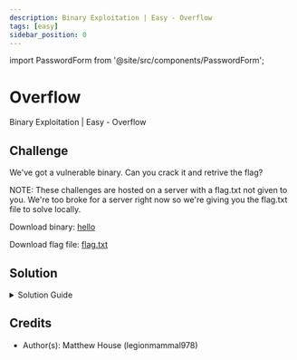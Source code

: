 ```yaml
---
description: Binary Exploitation | Easy - Overflow
tags: [easy]
sidebar_position: 0
---
```


import PasswordForm from '@site/src/components/PasswordForm';

# Overflow
Binary Exploitation | Easy - Overflow
## Challenge
We've got a vulnerable binary. Can you crack it and retrive the flag?

NOTE: These challenges are hosted on a server with a flag.txt not given to you. We're too broke for a server right now so we're giving you the flag.txt file to solve locally.


Download binary: [hello](./assets/hello)

Download flag file: <a href="/assets/binExp/flag.txt" download>flag.txt</a>

<PasswordForm hash="bc965b3cf5e6d7e6000a02469ecc878aa0f88863f2617652c144e94102900963d4d1b9557b41f71dff160c82e25dd83693c2ae3bf12c569c7d26fc653f3c6bf9" algorithm="sha512" />

## Solution
<details>
  <summary>Solution Guide</summary>
  
  Coming Soon!

</details>

## Credits
- Author(s): Matthew House (legionmammal978)